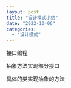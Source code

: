 ```yaml
---
layout: post
title: "设计模式小结"
date: "2022-10-06"
categories: 
  - "设计模式"
---
```


接口编程

抽象方法实现部分接口

具体的类实现抽象的方法
